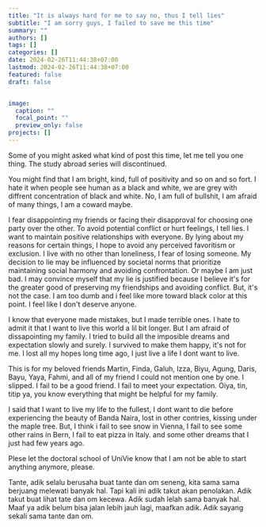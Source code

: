 ```yaml
---
title: "It is always hard for me to say no, thus I tell lies"
subtitle: "I am sorry guys, I failed to save me this time"
summary: ""
authors: []
tags: []
categories: []
date: 2024-02-26T11:44:38+07:00
lastmod: 2024-02-26T11:44:38+07:00
featured: false
draft: false


image:
  caption: ""
  focal_point: ""
  preview_only: false
projects: []
---
```


Some of you might asked what kind of post this time, let me tell you one thing. The study abroad series will discontinued. 

You might find that I am bright, kind, full of positivity and so on and so  fort. I hate it when people see human as a black and white, we are grey with diffrent concentration of black and white. No, I am full of bullshit, I am afraid of many things, I am a coward maybe.

I fear disappointing my friends or facing their disapproval for choosing one party over the other. To avoid potential conflict or hurt feelings, I tell lies. I want to maintain positive relationships with everyone. By lying about my reasons for certain things, I hope to avoid any perceived favoritism or exclusion. I live with no other than loneliness, I fear of losing someone. My decision to lie may be influenced by societal norms that prioritize maintaining social harmony and avoiding confrontation. Or maybe I am just bad. I may convince myself that my lie is justified because I believe it's for the greater good of preserving my friendships and avoiding conflict. But, it's not the case. I am too dumb and i feel like more toward black color at this point. I feel like I don't deserve anyone.

I know that everyone made mistakes, but I made terrible ones. I hate to admit it that I want to live this world a lil bit longer. But I am afraid of dissapointing my family. I tried to build all the imposible dreams and expectation slowly and surely. I survived to make them happy, it's not for me. I lost all my hopes long time ago, I just live a life I dont want to live.

This is for my beloved friends Martin, Finda, Galuh, Izza, Biyu, Agung, Daris, Bayu, Yaya, Fahmi, and all of my friend I could not mention one by one. I slipped. I fail to be a good friend. I fail to meet your expectation. Oiya, tin, titip ya, you know everything that might be helpful for my family.

I said that I want to live my life to the fullest, I dont want to die before experiencing the beauty of Banda Naira, lost in other contries, kissing under the maple tree. But, I think i fail to see snow in Vienna, I fail to see some other rains in Bern, I fail to eat pizza in Italy. and some other dreams that I just had few years ago.

Plese let the doctoral school of UniVie know that I am not be able to start anything anymore, please.

Tante, adik selalu berusaha buat tante dan om seneng, kita sama sama berjuang melewati banyak hal. Tapi kali ini adik takut akan penolakan. Adik takut buat lihat tate dan om kecewa. Adik sudah lelah sama banyak hal. Maaf ya adik belum bisa jalan lebih jauh lagi, maafkan adik. Adik sayang sekali sama tante dan om.




